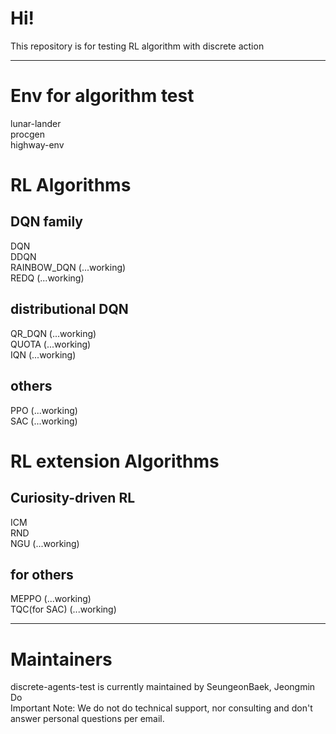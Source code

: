# Hi!
This repository is for testing RL algorithm with discrete action

------------
# Env for algorithm test
lunar-lander  
procgen  
highway-env  

# RL Algorithms
## DQN family
DQN  
DDQN  
RAINBOW_DQN (...working)  
REDQ (...working)  

## distributional DQN
QR_DQN (...working)  
QUOTA (...working)  
IQN (...working)  

## others
PPO (...working)  
SAC (...working)  

# RL extension Algorithms
## Curiosity-driven RL
ICM  
RND  
NGU (...working)  

## for others
MEPPO (...working)  
TQC(for SAC) (...working)  

------------
# Maintainers
discrete-agents-test is currently maintained by SeungeonBaek, Jeongmin Do  
Important Note: We do not do technical support, nor consulting and don't answer personal questions per email.  

